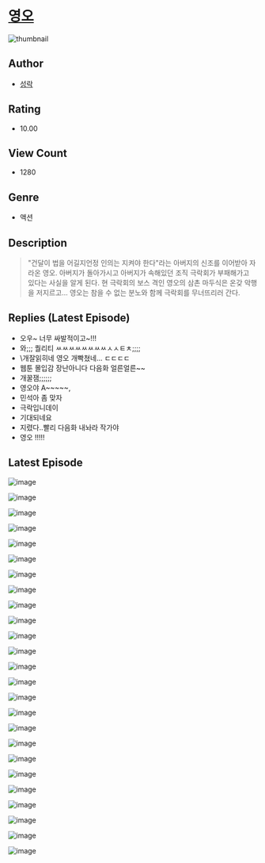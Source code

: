 # [영오](https://comic.naver.com/challenge/list?titleId=811320)
![thumbnail](https://image-comic.pstatic.net/user_contents_data/challenge_comic/2023/05/25/upload_7018409444461786674_480x623.jpeg)

## Author
- [성락](https://comic.naver.com/artistTitle?id=367286)

## Rating
- 10.00

## View Count
- 1280

## Genre
- 액션

## Description
> "건달이 법을 어길지언정 인의는 지켜야 한다"라는 아버지의 신조를 이어받아 자라온 영오. 아버지가 돌아가시고 아버지가 속해있던 조직 극락회가 부패해가고 있다는 사실을 알게 된다. 현 극락회의 보스 격인 영오의 삼촌 마두식은 온갖 악행을 저지르고... 영오는 참을 수 없는 분노와 함께 극락회를 무너뜨리러 간다.

## Replies (Latest Episode)
- 오우~ 너무 싸발적이고~!!!
- 와;;; 퀄리티 ㅆㅆㅆㅆㅆㅆㅆㅆㅅㅅㅌㅊ;;;;
- \개잘읽히네 영오 개빡쳤네... ㄷㄷㄷㄷ
- 웹툰 몰입감 장난아니다 다음화 얼른얼른~~
- 개꿀잼;;;;;;
- 영오야 A~~~~~,
- 민석아 좀 맞자
- 극락입니데이
- 기대되네요
- 지렸다..빨리 다음화 내놔라 작가야
- 영오 !!!!!

## Latest Episode
![image](https://image-comic.pstatic.net/user_contents_data/challenge_comic/2023/05/25/367286/upload_7293410517424628275.jpeg)

![image](https://image-comic.pstatic.net/user_contents_data/challenge_comic/2023/05/25/367286/upload_7233407041969205303.jpeg)

![image](https://image-comic.pstatic.net/user_contents_data/challenge_comic/2023/05/25/367286/upload_7147830759157817913.jpeg)

![image](https://image-comic.pstatic.net/user_contents_data/challenge_comic/2023/05/25/367286/upload_4049635681228830008.jpeg)

![image](https://image-comic.pstatic.net/user_contents_data/challenge_comic/2023/05/25/367286/upload_3761404202005312609.jpeg)

![image](https://image-comic.pstatic.net/user_contents_data/challenge_comic/2023/05/25/367286/upload_3616780154005644857.jpeg)

![image](https://image-comic.pstatic.net/user_contents_data/challenge_comic/2023/05/25/367286/upload_3762864370576679473.jpeg)

![image](https://image-comic.pstatic.net/user_contents_data/challenge_comic/2023/05/25/367286/upload_7018403967603717168.jpeg)

![image](https://image-comic.pstatic.net/user_contents_data/challenge_comic/2023/05/25/367286/upload_3618978086306406758.jpeg)

![image](https://image-comic.pstatic.net/user_contents_data/challenge_comic/2023/05/25/367286/upload_3774691812173754425.jpeg)

![image](https://image-comic.pstatic.net/user_contents_data/challenge_comic/2023/05/25/367286/upload_3688501092068701235.jpeg)

![image](https://image-comic.pstatic.net/user_contents_data/challenge_comic/2023/05/25/367286/upload_4135485575597076580.jpeg)

![image](https://image-comic.pstatic.net/user_contents_data/challenge_comic/2023/05/25/367286/upload_7293124610125816115.jpeg)

![image](https://image-comic.pstatic.net/user_contents_data/challenge_comic/2023/05/25/367286/upload_7233678440094184249.jpeg)

![image](https://image-comic.pstatic.net/user_contents_data/challenge_comic/2023/05/25/367286/upload_3904958659770737976.jpeg)

![image](https://image-comic.pstatic.net/user_contents_data/challenge_comic/2023/05/25/367286/upload_3546978757864743475.jpeg)

![image](https://image-comic.pstatic.net/user_contents_data/challenge_comic/2023/05/25/367286/upload_7233124260584241462.jpeg)

![image](https://image-comic.pstatic.net/user_contents_data/challenge_comic/2023/05/25/367286/upload_3846690239500543287.jpeg)

![image](https://image-comic.pstatic.net/user_contents_data/challenge_comic/2023/05/25/367286/upload_4050255822949856866.jpeg)

![image](https://image-comic.pstatic.net/user_contents_data/challenge_comic/2023/05/25/367286/upload_7090185778318292321.jpeg)

![image](https://image-comic.pstatic.net/user_contents_data/challenge_comic/2023/05/25/367286/upload_7377238374831175736.jpeg)

![image](https://image-comic.pstatic.net/user_contents_data/challenge_comic/2023/05/25/367286/upload_3617572910495982649.jpeg)

![image](https://image-comic.pstatic.net/user_contents_data/challenge_comic/2023/05/25/367286/upload_3487301463644202553.jpeg)

![image](https://image-comic.pstatic.net/user_contents_data/challenge_comic/2023/05/25/367286/upload_7293407197384684338.jpeg)

![image](https://image-comic.pstatic.net/user_contents_data/challenge_comic/2023/05/25/367286/upload_7149798875676620898.jpeg)
